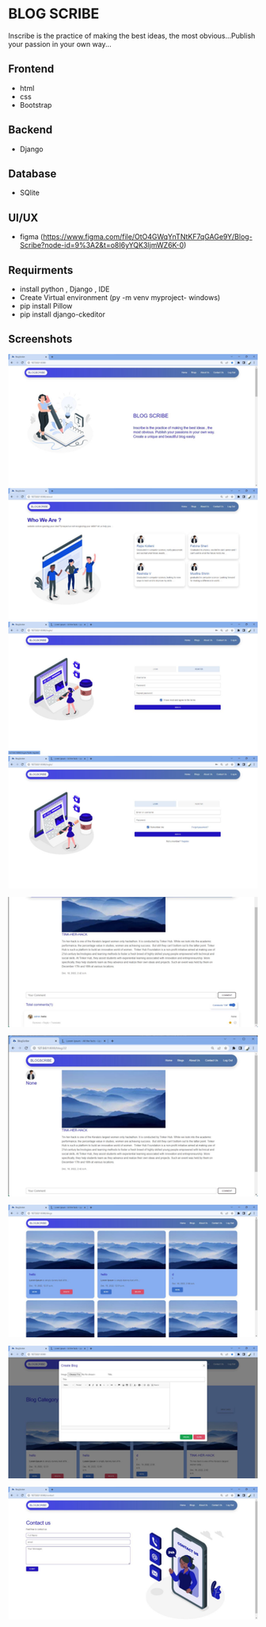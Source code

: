 
# BLOG SCRIBE

Inscribe is the practice of making the best ideas, the most obvious...Publish your passion in your own way...


## Frontend
- html
- css
- Bootstrap
## Backend
- Django
## Database 
- SQlite
## UI/UX
- figma (https://www.figma.com/file/OtO4GWqYnTNtKF7qGAGe9Y/Blog-Scribe?node-id=9%3A2&t=o8I6yYQK3IjmWZ6K-0)
## Requirments
- install python , Django , IDE
- Create Virtual environment (py -m venv myproject- windows)
- pip install Pillow
- pip install django-ckeditor


## Screenshots

![Home](https://github.com/rashi-ash/BlogScribe/blob/main/ScreenShot/home.jpg?raw=true)
![About](https://github.com/rashi-ash/BlogScribe/blob/main/ScreenShot/about.jpg?raw=true)
![Register](https://github.com/rashi-ash/BlogScribe/blob/main/ScreenShot/reg.jpg?raw=true)
![Login](https://github.com/rashi-ash/BlogScribe/blob/main/ScreenShot/login.jpg?raw=true)

![Comment Blog](https://github.com/rashi-ash/BlogScribe/blob/main/ScreenShot/comment.jpg?raw=true)

![Blog with id](https://github.com/rashi-ash/BlogScribe/blob/main/ScreenShot/blogwithID.jpg?raw=true)

![Blog](https://github.com/rashi-ash/BlogScribe/blob/main/ScreenShot/blogs.jpg?raw=true)

![Blog Model](https://github.com/rashi-ash/BlogScribe/blob/main/ScreenShot/blogmodel.jpg?raw=true)

![Contact](https://github.com/rashi-ash/BlogScribe/blob/main/ScreenShot/contact.jpg?raw=true)


